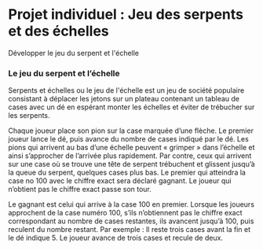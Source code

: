 # Projet individuel : Jeu des serpents et des échelles

Développer le jeu du serpent et l'échelle

### Le jeu du serpent et l’échelle
Serpents et échelles ou le jeu de l'échelle est un jeu de société populaire consistant à déplacer les jetons sur un plateau contenant un tableau de cases avec un dé en espérant monter les échelles et éviter de trébucher sur les serpents.

Chaque joueur place son pion sur la case marquée d’une flèche. Le premier joueur lance le dé, puis avance du nombre de cases indiqué par le dé. Les pions qui arrivent au bas d’une échelle peuvent « grimper » dans l’échelle et ainsi s’approcher de l’arrivée plus rapidement. Par contre, ceux qui arrivent sur une case où se trouve une tête de serpent trébuchent et glissent jusqu’à la queue du serpent, quelques cases plus bas. Le premier qui atteindra la case no 100 avec le chiffre exact sera déclaré gagnant. Le joueur qui n’obtient pas le chiffre exact passe son tour. 

Le gagnant est celui qui arrive à la case 100 en premier. Lorsque les joueurs approchent de la case numéro 100, s’ils n’obtiennent pas le chiffre exact correspondant au nombre de cases restantes, ils avancent jusqu’à 100, puis reculent du nombre restant. 
Par exemple : Il reste trois cases avant la fin et le dé indique 5. Le joueur avance de trois cases et recule de deux.



